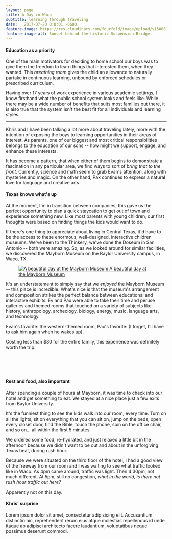 ```yaml
---
layout: page
title: A Day in Waco
subtitle: learning through traveling
date:   2017-07-20 0:0:01 -0600
feature-image: https://res.cloudinary.com/fourfold/image/upload/v1500670559/20170719_200205_oxspbe.jpg
feature-image-alt: Sunset behind the historic Suspension Bridge
---
```

#### Education as a priority
One of the main motivators for deciding to home school our boys was to give them the freedom to learn things that interested them, when they wanted. This _breathing room_ gives the child an allowance to naturally partake in continuous learning, unbound by enforced schedules or prescribed curriculum.

Having over 17 years of work experience in various academic  settings, I know firsthand what the public school system looks and feels like. While there may be a wide number of benefits that suits most families out there, it is also true that the system isn't the best fit for all individuals and learning styles.

<hr class="divider_elipses">

Khris and I have been talking a lot more about traveling lately, more with the intention of exposing the boys to learning opportunities in their areas of interest. As parents, one of our biggest and most critical responsibilities belongs to the education of our sons -- how might we support, engage, and enhance these interests.

It has become a pattern, that when either of them begins to demonstrate a fascination in any particular area, we find ways to sort of _bring that to the front_. Currently, science and math seem to grab Evan's attention, along with mysteries and magic. On the other hand, Pax continues to express a natural love for language and creative arts.


#### Texas knows what's up
At the moment, I'm in transition between companies; this gave us the perfect opportunity to plan a quick staycation to get out of town and experience something new. Like most parents with young children, our first thoughts were based on finding things the kids would want to do.

If there's one thing to appreciate about living in Central Texas, it'd have to be the access to these enormous, well-designed, interactive children museums. We've been to the Thinkery, we've done the Doseum in San Antonio -- both were amazing. So, as we looked around for similar facilities, we discovered the Mayborn Museum on the Baylor University campus, in Waco, TX.

<figure class="figure">
    <a class="figure_link" href="https://res.cloudinary.com/fourfold/image/upload/v1500672567/20170719_150120_lpqtcz.jpg">
      <img class="figure_image" src="https://res.cloudinary.com/fourfold/image/upload/v1500672567/20170719_150120_lpqtcz.jpg" alt="A beautiful day at the Mayborn Museum">
    <figurecaption class="figure_caption">A beautiful day at the Mayborn Museum</figurecaption>
  </a>
</figure>

It's an understatement to simply say that we _enjoyed_ the Mayborn Museum -- this place is incredible. What's nice is that the museum's arrangement and composition strikes the perfect balance between educational and interactive exhibits. Ev and Pax were able to take their time and peruse galleries and themed rooms that touched on a variety of subjects like history, anthropology, archeology, biology, energy, music, language arts, and technology.

Evan's favorite: the western-themed room, Pax's favorite: (I forget, I'll have to ask him again when he wakes up).

Costing less than $30 for the entire family, this experience was definitely worth the trip.

<div class="container_lg_nested">
  <div class="grid grid_thirds">
    <div class="grid_card">
      <figure class="figure">
        <a class="figure_link" href="https://res.cloudinary.com/fourfold/image/upload/v1500672207/20170719_114441_uyfarm.jpg">
          <img class="figure_image" src="https://res.cloudinary.com/fourfold/image/upload/v1500672207/20170719_114441_uyfarm.jpg" alt="">
        </a>
      </figure>
    </div>
    <div class="grid_card">
      <figure class="figure">
        <a class="figure_link" href="https://res.cloudinary.com/fourfold/image/upload/v1500734796/20170719_135213_v4sejt.jpg">
          <img class="figure_image" src="https://res.cloudinary.com/fourfold/image/upload/v1500734796/20170719_135213_v4sejt.jpg" alt="">
        </a>
      </figure>
    </div>
    <div class="grid_card">
      <figure class="figure">
        <a class="figure_link" href="https://res.cloudinary.com/fourfold/image/upload/v1500672207/20170719_144924_bliuzn.jpg">
          <img class="figure_image" src="https://res.cloudinary.com/fourfold/image/upload/v1500672207/20170719_144924_bliuzn.jpg" alt="">
        </a>
      </figure>
    </div>
  </div>
  <div class="grid grid_halves">
    <div class="grid_card">
      <figure class="figure">
        <a class="figure_link" href="https://res.cloudinary.com/fourfold/image/upload/v1500672207/20170719_140722_j25tws.jpg">
          <img class="figure_image" src="https://res.cloudinary.com/fourfold/image/upload/v1500672207/20170719_140722_j25tws.jpg" alt="">
        </a>
      </figure>
    </div>
    <div class="grid_card">
      <figure class="figure">
        <a class="figure_link" href="https://res.cloudinary.com/fourfold/image/upload/v1500672608/20170719_143816_fbi6wi.jpg">
          <img class="figure_image" src="https://res.cloudinary.com/fourfold/image/upload/v1500672608/20170719_143816_fbi6wi.jpg" alt="">
        </a>
      </figure>
    </div>
  </div>
</div>

#### Rest and food, also important
After spending a couple of hours at Mayborn, it was time to check into our hotel and get something to eat. We stayed at a nice place just a few exits from Baylor University.

It's the funniest thing to see the kids walk into our room, every time. Turn on all the lights, sit on everything that you can sit on, jump on the beds, open every closet door, find the Bible, touch the phone, spin on the office chair, and so on... all within the first 5 minutes.

We ordered some food, re-hydrated, and just relaxed a little bit in the afternoon because we didn't want to be out and about in the unforgiving Texas heat, during rush hour.

Because we were situated on the third floor of the hotel, I had a good view of the freeway from our room and I was waiting to see what traffic looked like in Waco. As 4pm came around, traffic was light. Then 4:30pm, not much different. At 5pm, still no congestion, _what in the world, is there not rush hour traffic out here?_

Apparently not on this day.

#### Khris' surprise
Lorem ipsum dolor sit amet, consectetur adipisicing elit. Accusantium distinctio hic, reprehenderit rerum eius atque molestias repellendus id unde itaque ab adipisci architecto facere laudantium, voluptatibus neque possimus deserunt commodi.
